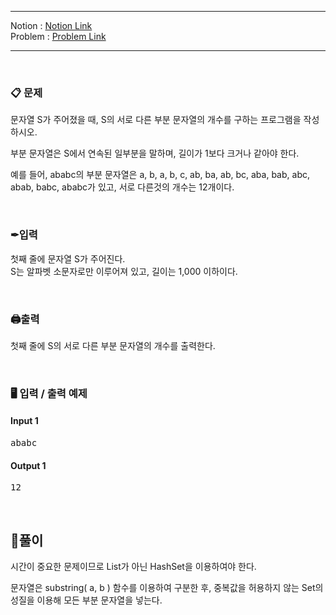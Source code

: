 
***
Notion : [Notion Link](https://west-pineapple-c4d.notion.site/10d49709624842b7bf46c76d2c5a2614)  
Problem : [Problem Link](https://www.acmicpc.net/problem/11478)
***



<br/>

### 📋 문제

문자열 S가 주어졌을 때, S의 서로 다른 부분 문자열의 개수를 구하는 프로그램을 작성하시오.  

부분 문자열은 S에서 연속된 일부분을 말하며, 길이가 1보다 크거나 같아야 한다.  

예를 들어, ababc의 부분 문자열은 a, b, a, b, c, ab, ba, ab, bc, aba, bab, abc, abab, babc, ababc가 있고, 서로 다른것의 개수는 12개이다.  

<br/>

### ✒입력

첫째 줄에 문자열 S가 주어진다.  
S는 알파벳 소문자로만 이루어져 있고, 길이는 1,000 이하이다.  

<br/>

### 🖨출력

첫째 줄에 S의 서로 다른 부분 문자열의 개수를 출력한다.   

<br/>

### 🖥 입력 / 출력 예제

#### Input 1
<pre>
ababc
</pre>

#### Output 1
<pre>
12
</pre>

<br/>

## 🌈풀이

시간이 중요한 문제이므로 List가 아닌 HashSet을 이용하여야 한다.  

문자열은 substring( a, b ) 함수를 이용하여 구분한 후, 중복값을 허용하지 않는 Set의 성질을 이용해 모든 부분 문자열을 넣는다.  
